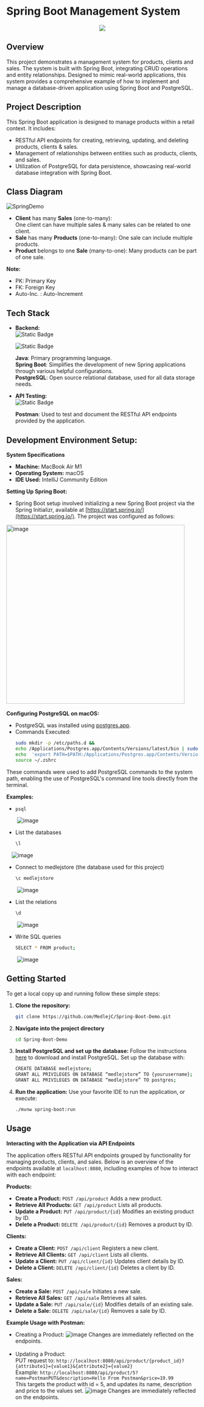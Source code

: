 # Spring Boot Management System

<p align="center"> 
<img src="https://skillicons.dev/icons?i=java,spring,postgresql,postman,idea"/>
</p>


## Overview
This project demonstrates a management system for products, clients and sales. The system is built with Spring Boot, integrating CRUD operations and entity relationships. Designed to mimic real-world applications, this system provides a comprehensive example of how to implement and manage a database-driven application using Spring Boot and PostgreSQL.

## Project Description
This Spring Boot application is designed to manage products within a retail context. It includes:
- RESTful API endpoints for creating, retrieving, updating, and deleting products, clients & sales.
- Management of relationships between entities such as products, clients, and sales.
- Utilization of PostgreSQL for data persistence, showcasing real-world database integration with Spring Boot.

## Class Diagram

![SpringDemo](https://github.com/MedlejC/Spring-Boot-Demo/assets/127014173/ba93fc06-d247-4148-b2a8-340ca1cf66a7)

- **Client** has many **Sales** (one-to-many):  
  One client can have multiple sales & many sales can be related to one client.
- **Sale** has many **Products** (one-to-many):
  One sale can include multiple products.
- **Product** belongs to one **Sale** (many-to-one): 
  Many products can be part of one sale.

**Note:** 
- PK: Primary Key
- FK: Foreign Key
- Auto-Inc. : Auto-Increment


## Tech Stack
-  **Backend:**  
  ![Static Badge](https://img.shields.io/badge/Spring-%236DB33F?style=for-the-badge&logo=spring&labelColor=black)

	![Static Badge](https://img.shields.io/badge/postgresql-%234169E1?style=for-the-badge&logo=postgresql&labelColor=black)

	 **Java**: Primary programming language.  
	 **Spring Boot**: Simplifies the development of new Spring applications through various helpful configurations.  
	 **PostgreSQL**: Open source relational database, used for all data storage needs.  
 
- **API Testing:**   
 ![Static Badge](https://img.shields.io/badge/postman-%23FF6C37?style=for-the-badge&logo=postman&labelColor=black)

  **Postman**: Used to test and document the RESTful API endpoints provided by the application.

## Development Environment Setup:
**System Specifications**
-   **Machine:** MacBook Air M1
-   **Operating System:** macOS
- **IDE Used:** IntelliJ Community Edition

**Setting Up Spring Boot:**
-   Spring Boot setup involved initializing a new Spring Boot project via the Spring Initializr, available at [https://start.spring.io/](https://start.spring.io/). The project was configured as follows:
<img width="468" alt="image" src="https://github.com/MedlejC/Spring-Boot-Demo/assets/127014173/3ab48cd3-abae-494d-90c2-2435a60ab9b6">
<br></br

**Configuring PostgreSQL on macOS:**

-   PostgreSQL was installed using [postgres.app](https://postgres.app/).
-   Commands Executed:
	```bash
	sudo mkdir -p /etc/paths.d && 
	echo /Applications/Postgres.app/Contents/Versions/latest/bin | sudo tee /etc/paths.d/postgresapp 
	echo  'export PATH=$PATH:/Applications/Postgres.app/Contents/Versions/latest/bin' >> ~/.zshrc 
	source ~/.zshrc
These commands were used to add PostgreSQL commands to the system path, enabling the use of PostgreSQL's command line tools directly from the terminal. 

**Examples:**
- ```bash
  psql
&emsp;&emsp;![image](https://github.com/MedlejC/Spring-Boot-Demo/assets/127014173/cae2140d-10ee-4ad7-ba76-b1dc1e9b034d)
- List the databases
  ```bash
  \l
&emsp;![image](https://github.com/MedlejC/Spring-Boot-Demo/assets/127014173/2eb5e03d-22dd-470c-b9b7-63d985ca37a5)
- Connect to medlejstore (the database used for this project)
  ```bash
  \c medlejstore
&emsp;&emsp;![image](https://github.com/MedlejC/Spring-Boot-Demo/assets/127014173/20e5581e-39c0-4919-bebe-4427ad1cb5fa)
- List the relations
  ```bash
  \d
&emsp;&emsp;![image](https://github.com/MedlejC/Spring-Boot-Demo/assets/127014173/df8da8f9-b50a-420e-950d-d572b9e5eac0)
- Write SQL queries
  ```bash
  SELECT * FROM product;
&emsp;&emsp;![image](https://github.com/MedlejC/Spring-Boot-Demo/assets/127014173/a67827f7-56af-4b20-b92c-42eae5604a7a)




## Getting Started
To get a local copy up and running follow these simple steps:

1. **Clone the repository:**
   ```bash
   git clone https://github.com/MedlejC/Spring-Boot-Demo.git
2. **Navigate into the project directory**
	```bash
	cd Spring-Boot-Demo
3. **Install PostgreSQL and set up the database:**
	Follow the instructions [here](https://postgresapp.com/) to download and install PostgreSQL. Set up the
	database with: 
	```bash
	CREATE DATABASE medlejstore;
	GRANT ALL PRIVILEGES ON DATABASE “medlejstore” TO {yourusername};
	GRANT ALL PRIVILEGES ON DATABASE “medlejstore” TO postgres;
4. **Run the application:**
	Use your favorite IDE to run the application, or execute:
	```bash
	./mvnw spring-boot:run
 
## Usage
**Interacting with the Application via API Endpoints**

The application offers RESTful API endpoints grouped by functionality for managing products, clients, and sales. Below is an overview of the endpoints available at `localhost:8080`, including examples of how to interact with each endpoint:

**Products:**

-   **Create a Product:** `POST /api/product`
     Adds a new product.
-   **Retrieve All Products:** `GET /api/product`
    Lists all products.
-   **Update a Product:** `PUT /api/product/{id}`
    Modifies an existing product by ID.
-   **Delete a Product:** `DELETE /api/product/{id}`
    Removes a product by ID.
    
**Clients:**

-   **Create a Client:** `POST /api/client`
	Registers a new client.
-   **Retrieve All Clients:** `GET /api/client`
    Lists all clients.
-   **Update a Client:** `PUT /api/client/{id}`
    Updates client details by ID.
-   **Delete a Client:** `DELETE /api/client/{id}`
    Deletes a client by ID.

**Sales:**

-   **Create a Sale:** `POST /api/sale`
    Initiates a new sale.
-   **Retrieve All Sales:** `GET /api/sale`
    Retrieves all sales.
-   **Update a Sale:** `PUT /api/sale/{id}`
    Modifies details of an existing sale.
-   **Delete a Sale:** `DELETE /api/sale/{id}`
    Removes a sale by ID.

**Example Usage with Postman:**
- Creating a Product:
![image](https://github.com/MedlejC/Spring-Boot-Demo/assets/127014173/244d842a-0240-4cc2-b130-90f4cfeb43f3)
Changes are immediately reflected on the endpoints.
<br></br>
- Updating a Product:  
  PUT request to: `http://localhost:8080/api/product/{product_id}?{attribute1}={value1}&{attribute2}={value2}`  
  Example: `http://localhost:8080/api/product/5?name=PostmanPUT&description=Hello From Postman&price=19.99`  
  This targets the product with id = 5, and updates its name, description and price to the values set.
  ![image](https://github.com/MedlejC/Spring-Boot-Demo/assets/127014173/df892e24-993c-4e63-9a29-cb02f608b628)
  Changes are immediately reflected on the endpoints.
  
